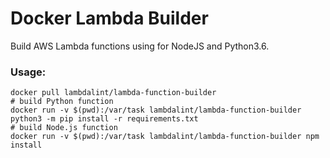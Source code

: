 # Docker Lambda Builder

Build AWS Lambda functions using for NodeJS and Python3.6.

### Usage:

```shell
docker pull lambdalint/lambda-function-builder
# build Python function
docker run -v $(pwd):/var/task lambdalint/lambda-function-builder python3 -m pip install -r requirements.txt
# build Node.js function
docker run -v $(pwd):/var/task lambdalint/lambda-function-builder npm install
```
